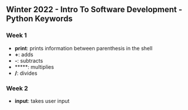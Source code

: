 ## Winter 2022 - Intro To Software Development - Python Keywords

### Week 1
* **print**: prints information between parenthesis in the shell
* **+**: adds
* **-**: subtracts
* *****: multiplies
* **/**: divides


### Week 2
* **input**: takes user input
